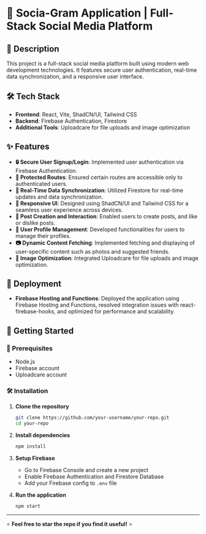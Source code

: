 # 🚀 Socia-Gram Application | Full-Stack Social Media Platform


## 🌟 Description
This project is a full-stack social media platform built using modern web development technologies. It features secure user authentication, real-time data synchronization, and a responsive user interface.

## 🛠️ Tech Stack
- **Frontend**: React, Vite, ShadCN/UI, Tailwind CSS
- **Backend**: Firebase Authentication, Firestore
- **Additional Tools**: Uploadcare for file uploads and image optimization

## ✨ Features
- **🔒 Secure User Signup/Login**: Implemented user authentication via Firebase Authentication.
- **🔐 Protected Routes**: Ensured certain routes are accessible only to authenticated users.
- **📡 Real-Time Data Synchronization**: Utilized Firestore for real-time updates and data synchronization.
- **📱 Responsive UI**: Designed using ShadCN/UI and Tailwind CSS for a seamless user experience across devices.
- **📝 Post Creation and Interaction**: Enabled users to create posts, and like or dislike posts.
- **👤 User Profile Management**: Developed functionalities for users to manage their profiles.
- **📷 Dynamic Content Fetching**: Implemented fetching and displaying of user-specific content such as photos and suggested friends.
- **🌄 Image Optimization**: Integrated Uploadcare for file uploads and image optimization.

## 🚀 Deployment
- **Firebase Hosting and Functions**: Deployed the application using Firebase Hosting and Functions, resolved integration issues with react-firebase-hooks, and optimized for performance and scalability.




## 📂 Getting Started

### 🔧 Prerequisites
- Node.js
- Firebase account
- Uploadcare account

### 🛠️ Installation
1. **Clone the repository**
    ```bash
    git clone https://github.com/your-username/your-repo.git
    cd your-repo
    ```

2. **Install dependencies**
    ```bash
    npm install
    ```

3. **Setup Firebase**
    - Go to Firebase Console and create a new project
    - Enable Firebase Authentication and Firestore Database
    - Add your Firebase config to `.env` file

4. **Run the application**
    ```bash
    npm start
    ```



---

⭐ **Feel free to star the repo if you find it useful!** ⭐
